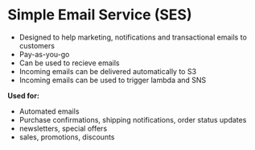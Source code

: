 # Simple Email Service (SES)

- Designed to help marketing, notifications and transactional emails to customers
- Pay-as-you-go
- Can be used to recieve emails
- Incoming emails can be delivered automatically to S3
- Incoming emails can be used to trigger lambda and SNS

**Used for:**

- Automated emails
- Purchase confirmations, shipping notifications, order status updates
- newsletters, special offers
- sales, promotions, discounts

